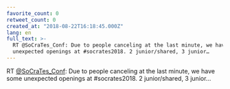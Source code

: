 ```yaml
---
favorite_count: 0
retweet_count: 0
created_at: "2018-08-22T16:18:45.000Z"
lang: en
full_text: >-
  RT @SoCraTes_Conf: Due to people canceling at the last minute, we have some
  unexpected openings at #socrates2018. 2 junior/shared, 3 junior…
---
```


RT [@SoCraTes_Conf](https://twitter.com/SoCraTes_Conf): Due to people canceling
at the last minute, we have some unexpected openings at #socrates2018. 2
junior/shared, 3 junior…
